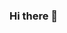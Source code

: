 ### Hi there 👋

<!--
**oune/oune** is a ✨ _special_ ✨ repository because its `README.md` (this file) appears on your GitHub profile.

![{oune}'s github stats](https://github-readme-stats.vercel.app/api?username=oune&show_icons=true&&theme=dark)
